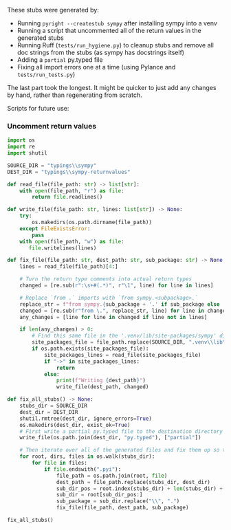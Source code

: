 These stubs were generated by:

- Running `pyright --createstub sympy` after installing sympy into a venv
- Running a script that uncommented all of the return values in the generated stubs
- Running Ruff (`tests/run_hygiene.py`) to cleanup stubs and remove all doc strings from the stubs (as sympy has docstrings itself)
- Adding a `partial` py.typed file
- Fixing all import errors one at a time (using Pylance and `tests/run_tests.py`)

The last part took the longest. It might be quicker to just add any changes by hand, rather than regenerating from scratch.

Scripts for future use:

### Uncomment return values

```python
import os
import re
import shutil

SOURCE_DIR = "typings\\sympy"
DEST_DIR = "typings\\sympy-returnvalues"

def read_file(file_path: str) -> list[str]:
    with open(file_path, "r") as file:
        return file.readlines()

def write_file(file_path: str, lines: list[str]) -> None:
    try:
        os.makedirs(os.path.dirname(file_path))
    except FileExistsError:
        pass
    with open(file_path, "w") as file:
       file.writelines(lines)

def fix_file(file_path: str, dest_path: str, sub_package: str) -> None:
    lines = read_file(file_path)[4:]

    # Turn the return type comments into actual return types
    changed = [re.sub(r":\s+#(.*)", r"\1", line) for line in lines]

    # Replace `from .` imports with `from sympy.<subpackage>.`
    replace_str = f"from sympy.{sub_package + '.' if sub_package else ''}"
    changed = [re.sub(r"from \.", replace_str, line) for line in changed]
    any_changes = [line for line in changed if line not in lines]

    if len(any_changes) > 0:
        # Find this same file in the '.venv/lib/site-packages/sympy' directory and see if it has typing information in it.
        site_packages_file = file_path.replace(SOURCE_DIR, ".venv\\lib\\site-packages\\sympy").replace(".pyi", ".py")
        if os.path.exists(site_packages_file):
            site_packages_lines = read_file(site_packages_file)
            if "->" in site_packages_lines:
                return
            else:
                print(f"Writing {dest_path}")
                write_file(dest_path, changed)

def fix_all_stubs() -> None:
    stubs_dir = SOURCE_DIR
    dest_dir = DEST_DIR
    shutil.rmtree(dest_dir, ignore_errors=True)
    os.makedirs(dest_dir, exist_ok=True)
    # First write a partial py.typed file to the destination directory
    write_file(os.path.join(dest_dir, "py.typed"), ["partial"])

    # Then iterate over all of the generated files and fix them up so they're valid
    for root, dirs, files in os.walk(stubs_dir):
        for file in files:
            if file.endswith(".pyi"):
                file_path = os.path.join(root, file)
                dest_path = file_path.replace(stubs_dir, dest_dir)
                sub_dir_pos = root.index(stubs_dir) + len(stubs_dir) + 1
                sub_dir = root[sub_dir_pos:]
                sub_package = sub_dir.replace("\\", ".")
                fix_file(file_path, dest_path, sub_package)

fix_all_stubs()
```
